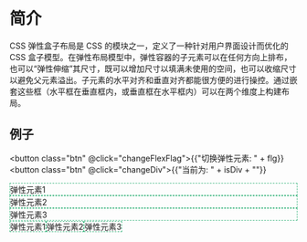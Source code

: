 # 简介

CSS 弹性盒子布局是 CSS 的模块之一，定义了一种针对用户界面设计而优化的 CSS 盒子模型。在弹性布局模型中，弹性容器的子元素可以在任何方向上排布，也可以“弹性伸缩”其尺寸，既可以增加尺寸以填满未使用的空间，也可以收缩尺寸以避免父元素溢出。子元素的水平对齐和垂直对齐都能很方便的进行操控。通过嵌套这些框（水平框在垂直框内，或垂直框在水平框内）可以在两个维度上构建布局。

## 例子

<button class="btn" @click="changeFlexFlag">{{"切换弹性元素: " + flg}}</button>
<button class="btn" @click="changeDiv">{{"当前为: " + isDiv + ""}}</button>

<div v-if="isDiv ==='div'" :class="'container' + flexFlag">
  <div class="item">弹性元素1</div>
  <div class="item">弹性元素2</div>
  <div class="item">弹性元素3</div>
</div>
<div v-if="isDiv === 'span'" :class="'container' + flexFlag">
  <span class="item">弹性元素1</span><span class="item">弹性元素2</span><span class="item">弹性元素3</span>
</div>

<script>
export default {
  name: 'Overview',
  data () {
    return {
      flexFlag: "",
      flg: true,
      isDiv: "div",
      isCollapse: true
    };
  },
  mounted () {
    this.flg = false;
  },
  methods: {
    changeDiv () {
      if (this.isDiv === "div") {
        this.isDiv = "span";
      } else {
        this.isDiv = "div";
      }
    },
    changeFlexFlag () {
      if (!this.flexFlag) {
        this.flexFlag = " flex";
        this.flg = true;
      } else {
        this.flexFlag = "";
        this.flg = false;
      }
      console.log(this.flg);
    }
  }
};
</script>

<style scoped>
.container {
  width: 100%;
  height: 300px;
  background: #f9f9f9;
}
.flex {
  display: flex;
}
.item {
  border: dashed 1px #42b883;
  flex: 1;
}
.btn {
  margin: 5px 10px 5px 0;
  display: inline-block;
  font-size: 14px;
  color: #42b883;
  line-height: 1;
  font-weight: bold;
  text-align: center;
  white-space: nowrap;
  cursor: pointer;
  background: #fff;1
  border: 1px solid #42b883;
  border-radius: 4px;
  box-sizing: border-box;
  transition: .1s;
  padding: 12px 20px;
}
.btn:hover {
  border-color: #dcdfe6;
  background: #ecf5ff
}
</style>
